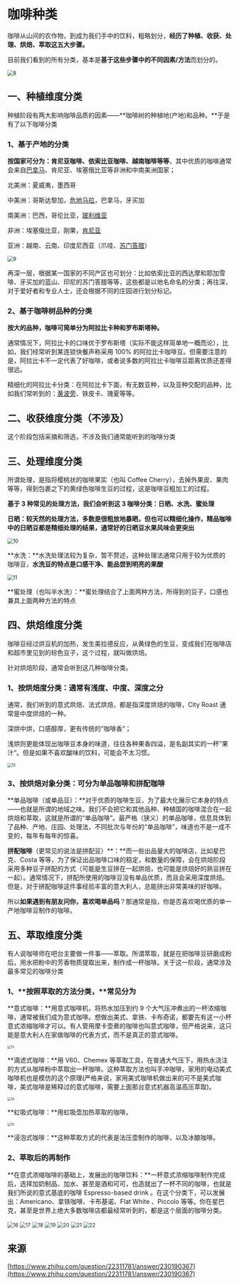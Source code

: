 # 咖啡种类

咖啡从山间的农作物，到成为我们手中的饮料，粗略划分，**经历了种植、收获、处理、烘焙、萃取这五大步骤。**

目前我们看到的所有分类，基本是**基于这些步骤中的不同因素/方法**而划分的。

<img src="./doc/8.png" alt="8" style="zoom:80%;" />

## **一、种植维度分类**

种植阶段有两大影响咖啡品质的因素——**咖啡树的种植地(产地)和品种。**于是有了以下咖啡分类

### 1、基于产地的分类

**按国家可分为：肯尼亚咖啡、依索比亚咖啡、越南咖啡等等**，其中优质的咖啡通常会来自[巴拿马](https://www.zhihu.com/search?q=巴拿马&search_source=Entity&hybrid_search_source=Entity&hybrid_search_extra={"sourceType"%3A"answer"%2C"sourceId"%3A230190367})、肯尼亚、埃塞俄比亚等非洲和中南美洲国家；

北美洲：夏威夷，墨西哥 

中美洲：哥斯达黎加，[危地马拉](https://www.zhihu.com/search?q=危地马拉&search_source=Entity&hybrid_search_source=Entity&hybrid_search_extra={"sourceType"%3A"article"%2C"sourceId"%3A"125618758"})，巴拿马，牙买加 

南美洲：巴西，哥伦比亚，[玻利维亚](https://www.zhihu.com/search?q=玻利维亚&search_source=Entity&hybrid_search_source=Entity&hybrid_search_extra={"sourceType"%3A"article"%2C"sourceId"%3A"125618758"})

非洲：埃塞俄比亚，刚果，[肯尼亚](https://www.zhihu.com/search?q=肯尼亚&search_source=Entity&hybrid_search_source=Entity&hybrid_search_extra={"sourceType"%3A"article"%2C"sourceId"%3A"125618758"})

亚洲：越南、云南、印度尼西亚（爪哇、[苏门答腊](https://www.zhihu.com/search?q=苏门答腊&search_source=Entity&hybrid_search_source=Entity&hybrid_search_extra={"sourceType"%3A"article"%2C"sourceId"%3A"125618758"})） 

<img src="./doc/9.png" alt="9" style="zoom:80%;" />

再深一层，根据某一国家的不同产区也可划分：比如依索比亚的西达摩和耶加雪啡、牙买加的蓝山、印尼的苏门答腊等等，这些都是以地名命名的分类；再往深，对于爱好者和专业人士，还会根据不同的庄园进行划分标记。

### 2、基于咖啡树品种的分类

**按大的品种，咖啡可简单分为阿拉比卡种和罗布斯塔种。**

通常情况下，阿拉比卡的口味优于罗布斯塔（实际不能这样简单地一概而论），比如，我们经常听到某连锁快餐声称采用 100% 的阿拉比卡咖啡豆。但需要注意的是，阿拉比卡不一定代表了好咖啡，或者说多数的阿拉比卡咖啡豆距离优质还差得很远。

精细化的阿拉比卡分类：在阿拉比卡下面，有无数亚种，以及亚种交配的品种，比如我们常听到的：[黄波旁](https://www.zhihu.com/search?q=黄波旁&search_source=Entity&hybrid_search_source=Entity&hybrid_search_extra={"sourceType"%3A"answer"%2C"sourceId"%3A230190367})、铁皮卡、瑰夏等等。



## 二、收获维度分类（不涉及）

这个阶段包括采摘和筛选，不涉及我们通常能听到的咖啡分类



## 三、处理维度分类

所谓处理，是指将樱桃状的咖啡果实（也叫 Coffee Cherry），去掉外果皮、果肉等等，得到包裹之下的黄绿色咖啡生豆的过程，这是咖啡豆粗加工的过程。

**基于 3 种常见的处理方法，我们会听到这 3 咖啡分类：日晒、水洗、蜜处理**

**日晒：**较天然的处理方法，多数是很粗放地暴晒，但也可以精细化操作，精品咖啡中的日晒豆都是精细处理的结果，通常好的**日晒豆水果风味会更突出**

<img src="./doc/10.png" alt="10" style="zoom:80%;" />

**水洗：**水洗处理法较为复杂，暂不赘述，这种处理法通常只用于较为优质的咖啡豆，**水洗豆的特点是口感干净、能品尝到明亮的果酸**

<img src="./doc/11.png" alt="11" style="zoom:80%;" />

**蜜处理（也叫半水洗）：**蜜处理结合了上面两种方法，所得到的豆子，口感也兼具上面两种方法的特点



## 四、烘焙维度分类

咖啡豆经过烘豆机的加热，发生美拉德反应，从黄绿色的生豆，变成我们在咖啡店和超市里见到的棕色豆子，这个过程，就叫做烘焙。

针对烘焙阶段，通常会听到这几种咖啡分类。

### 1、按烘焙度分类：通常有浅度、中度、深度之分

通常，我们听到的意式烘焙、法式烘焙，都是指深度烘焙的咖啡，City Roast 通常是中度烘焙的一种。

深烘中烘，口感醇厚，更有传统的”咖啡香“；

浅烘则更能体现出咖啡豆本身的味道，往往各种果香四溢，是名副其实的一杯”果汁“。但是如果不喜欢酸味的饮料，可能会不太习惯。

<img src="./doc/12.png" alt="12" style="zoom:60%;" />

### 3、按烘焙对象分类：可分为单品咖啡和拼配咖啡

**单品咖啡（或单品豆）：**对于优质的咖啡生豆，为了最大化展示它本身的特点——也就是所谓的地域之味。我们不会把它和其他品种、种植国的咖啡混合在一起烘焙和萃取，这就是所谓的“单品咖啡”。最严格（狭义）的单品咖啡，信息具体到了品种、产地、庄园、处理法，不同批次与年份的“单品咖啡”，味道也不是一成不变的，每年有每年的惊喜。

**拼配咖啡**（更常见的说法是拼配豆）**：**而一些出品量大的咖啡店，比如星巴克、Costa 等等，为了保证出品咖啡口味的稳定，和数量的保障，会在烘焙阶段采用多种豆子拼配的方式（可能是生豆拼在一起烘焙，也可能是烘焙好的熟豆拼在一起）。通常情况下，拼配所使用的咖啡豆没有单品优质，而且会采用深度烘焙。但是，对于拼配咖啡这件事经验丰富的意大利人，总能拼出非常美味的好咖啡。

所以**如果遇到有朋友问你，喜欢喝单品吗**？那通常是指，你是否喜欢喝优质的单一产地咖啡豆制作的咖啡。



## 五、萃取维度分类

有人说咖啡师在吧台主要做一件事——萃取。所谓萃取，就是在把咖啡豆研磨成粉后，用水把粉中的芳香物质提取出来，制作成一杯咖啡。关于这一阶段，通常涉及最多常见的咖啡分类

### 1、**按照萃取的方法分类，**常见分为

**意式咖啡：**用意式咖啡机，将热水加压到约 9 个大气压冲煮出的一杯浓缩咖啡，通常被我们成为意式咖啡。想做出美式、拿铁、卡布奇诺，都要先有这一小杯意式浓缩咖啡才可以。有人管用摩卡壶煮的咖啡也叫意式咖啡，但严格说来，这只能是意大利人在家做咖啡的代表方式，而不是真正的意式咖啡。



<img src="./doc/13.png" alt="13" style="zoom:50%;" />

**滴滤式咖啡：**用 V60、Chemex 等萃取工具，在普通大气压下，用热水浇注的方式从咖啡粉中萃取出一杯咖啡。这种萃取方法也叫手冲咖啡，家用的电动美式咖啡机也是模仿的这个原理(严格来说，家用美式咖啡机做出来的可不是美式咖啡，美式咖啡是稀释过的意式咖啡，需要上面那台意式机器高温高压萃取)。

<img src="./doc/14.png" alt="14" style="zoom:50%;" />



**虹吸式咖啡：**用虹吸壶加热萃取的咖啡。

<img src="./doc/15.png" alt="15" style="zoom:50%;" />

**浸泡式咖啡：**这种萃取方式的代表是法压壶制作的咖啡，以及冰酿咖啡。

### 2、萃取后的再制作

**在意式浓缩咖啡的基础上，发展出的咖啡饮料：**一杯意式浓缩咖啡制作完成后，选择加奶制品、加水、甚至是酒和可可，也造就出了一杯不同的咖啡，也就是我们所说的意式基底的咖啡 Espresso-based drink 。在这个分类下，可以发展出：Americano、拿铁咖啡、卡布基诺、Flat White 、Piccolo 等等。你在星巴克，甚至是世界上绝大多数咖啡店都最经常听到的，都是这个层面的咖啡分类。

<img src="./doc/16.png" alt="16" style="zoom:80%;" />

<img src="./doc/17.png" alt="17" style="zoom:80%;" />

<img src="./doc/18.png" alt="18" style="zoom:80%;" />

<img src="./doc/19.png" alt="19" style="zoom:80%;" />

<img src="./doc/20.png" alt="20" style="zoom:80%;" />

<img src="./doc/21.png" alt="21" style="zoom:80%;" />

<img src="./doc/22.png" alt="22" style="zoom:80%;" />

## 来源

[https://www.zhihu.com/question/22311781/answer/230190367](https://www.zhihu.com/question/22311781/answer/230190367)

